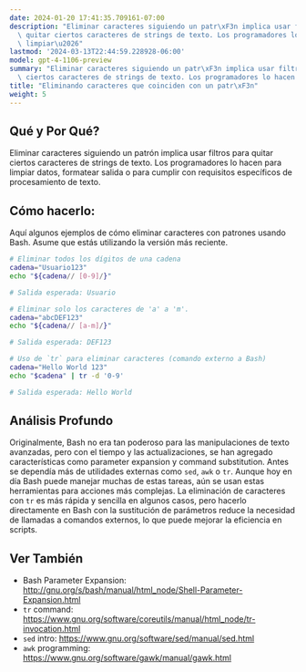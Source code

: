 ```yaml
---
date: 2024-01-20 17:41:35.709161-07:00
description: "Eliminar caracteres siguiendo un patr\xF3n implica usar filtros para\
  \ quitar ciertos caracteres de strings de texto. Los programadores lo hacen para\
  \ limpiar\u2026"
lastmod: '2024-03-13T22:44:59.228928-06:00'
model: gpt-4-1106-preview
summary: "Eliminar caracteres siguiendo un patr\xF3n implica usar filtros para quitar\
  \ ciertos caracteres de strings de texto. Los programadores lo hacen para limpiar\u2026"
title: "Eliminando caracteres que coinciden con un patr\xF3n"
weight: 5
---
```


## Qué y Por Qué?
Eliminar caracteres siguiendo un patrón implica usar filtros para quitar ciertos caracteres de strings de texto. Los programadores lo hacen para limpiar datos, formatear salida o para cumplir con requisitos específicos de procesamiento de texto.

## Cómo hacerlo:
Aquí algunos ejemplos de cómo eliminar caracteres con patrones usando Bash. Asume que estás utilizando la versión más reciente.

```Bash
# Eliminar todos los dígitos de una cadena
cadena="Usuario123"
echo "${cadena// [0-9]/}"

# Salida esperada: Usuario

# Eliminar solo los caracteres de 'a' a 'm'.
cadena="abcDEF123"
echo "${cadena// [a-m]/}"

# Salida esperada: DEF123

# Uso de `tr` para eliminar caracteres (comando externo a Bash)
cadena="Hello World 123"
echo "$cadena" | tr -d '0-9'

# Salida esperada: Hello World
```

## Análisis Profundo
Originalmente, Bash no era tan poderoso para las manipulaciones de texto avanzadas, pero con el tiempo y las actualizaciones, se han agregado características como parameter expansion y command substitution. Antes se dependía más de utilidades externas como `sed`, `awk` o `tr`. Aunque hoy en día Bash puede manejar muchas de estas tareas, aún se usan estas herramientas para acciones más complejas. La eliminación de caracteres con `tr` es más rápida y sencilla en algunos casos, pero hacerlo directamente en Bash con la sustitución de parámetros reduce la necesidad de llamadas a comandos externos, lo que puede mejorar la eficiencia en scripts.

## Ver También
- Bash Parameter Expansion: http://gnu.org/s/bash/manual/html_node/Shell-Parameter-Expansion.html
- `tr` command: https://www.gnu.org/software/coreutils/manual/html_node/tr-invocation.html
- `sed` intro: https://www.gnu.org/software/sed/manual/sed.html
- `awk` programming: https://www.gnu.org/software/gawk/manual/gawk.html
